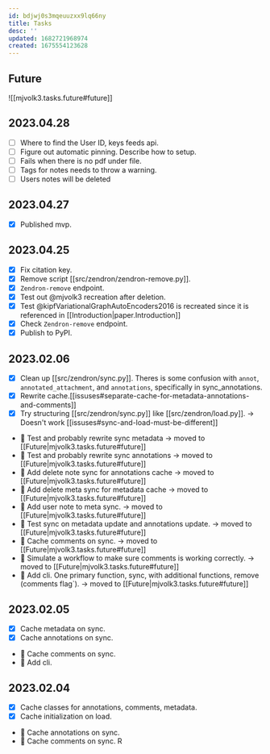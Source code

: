 ```yaml
---
id: bdjwj0s3mqeuuzxx9lq66ny
title: Tasks
desc: ''
updated: 1682721968974
created: 1675554123628
---
```

## Future

![[mjvolk3.tasks.future#future]]

## 2023.04.28

- [ ] Where to find the User ID, keys feeds api.
- [ ] Figure out automatic pinning. Describe how to setup.
- [ ] Fails when there is no pdf under file.
- [ ] Tags for notes needs to throw a warning.
- [ ] Users notes will be deleted

## 2023.04.27

- [x] Published mvp.

## 2023.04.25

- [x] Fix citation key.
- [x] Remove script [[src/zendron/zendron-remove.py]].
- [x] `Zendron-remove` endpoint.
- [x] Test out @mjvolk3 recreation after deletion.
- [x] Test @kipfVariationalGraphAutoEncoders2016 is recreated since it is referenced in [[Introduction|paper.Introduction]]
- [x] Check `Zendron-remove` endpoint.
- [x] Publish to PyPI.

## 2023.02.06

- [x] Clean up [[src/zendron/sync.py]]. Theres is some confusion with `annot`, `annotated_attachment`, and `annotations`, specifically in sync_annotations.
- [x] Rewrite cache.[[issuses#separate-cache-for-metadata-annotations-and-comments]]
- [x] Try structuring [[src/zendron/sync.py]] like [[src/zendron/load.py]]. → Doesn't work [[issuses#sync-and-load-must-be-different]]
- 🔲 Test and probably rewrite sync metadata → moved to [[Future|mjvolk3.tasks.future#future]]
- 🔲 Test and probably rewrite sync annotations → moved to [[Future|mjvolk3.tasks.future#future]]
- 🔲 Add delete note sync for annotations cache → moved to [[Future|mjvolk3.tasks.future#future]]
- 🔲 Add delete meta sync for metadata cache → moved to [[Future|mjvolk3.tasks.future#future]]
- 🔲 Add user note to meta sync. → moved to [[Future|mjvolk3.tasks.future#future]]
- 🔲 Test sync on metadata update and annotations update. → moved to [[Future|mjvolk3.tasks.future#future]]
- 🔲 Cache comments on sync. → moved to [[Future|mjvolk3.tasks.future#future]]
- 🔲 Simulate a workflow to make sure comments is working correctly. → moved to [[Future|mjvolk3.tasks.future#future]]
- 🔲 Add cli. One primary function, sync, with additional functions, remove (comments flag`). → moved to [[Future|mjvolk3.tasks.future#future]]

## 2023.02.05

- [x] Cache metadata on sync.
- [x] Cache annotations on sync.
- 🔲 Cache comments on sync.
- 🔲 Add cli.

## 2023.02.04

- [x] Cache classes for annotations, comments, metadata.
- [x] Cache initialization on load.
- 🔲 Cache annotations on sync.
- 🔲 Cache comments on sync.
R
